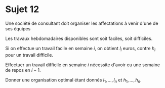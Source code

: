 # Sujet 12

Une société de consultant doit organiser les affectations à venir d'une de ses équipes

Les travaux hebdomadaires disponibles sont soit faciles, soit difficiles.

Si on effectue un travail facile en semaine $i$, on obtient $l_i$ euros, contre $h_i$ pour un travail difficile.

Effectuer un travail difficile en semaine $i$ nécessite d'avoir eu une semaine de repos en $i-1$.

Donner une organisation optimal étant donnés $l_1,\ldots,l_n$ et $h_1,\ldots,h_n$.
